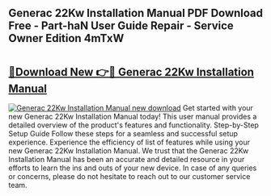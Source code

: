 ## Generac 22Kw Installation Manual PDF Download Free - Part-haN User Guide Repair - Service Owner Edition 4mTxW

# <h2><a href="http://bc40604.oget.top/?id=Generac+22Kw+Installation+Manual">🔗Download New 👉🔴 Generac 22Kw Installation Manual</a></h2>

[![Generac 22Kw Installation Manual new download](https://i.imgur.com/5g1atiW.png)](http://bc40604.oget.top/?id=Generac+22Kw+Installation+Manual)
Get started with your new Generac 22Kw Installation Manual today! This user manual provides a detailed overview of the product's features and functionality. Step-by-Step Setup Guide Follow these steps for a seamless and successful setup experience. Experience the efficiency of list of features while using your new Generac 22Kw Installation Manual. We trust that the Generac 22Kw Installation Manual has been an accurate and detailed resource in your efforts to learn the ins and outs of your new device. In case of any queries or concerns, please do not hesitate to reach out to our customer service team.
